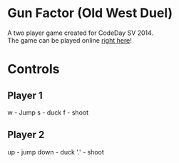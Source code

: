 Gun Factor (Old West Duel)
===============

A two player game created for CodeDay SV 2014.  
The game can be played online [right here](http://chase-c.github.io/OldWestDuel/)!

Controls
========

Player 1
--------
w - Jump
s - duck
f - shoot

Player 2
--------
up - jump
down - duck
'.' - shoot

